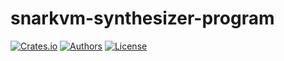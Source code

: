 # snarkvm-synthesizer-program

[![Crates.io](https://img.shields.io/crates/v/snarkvm-synthesizer-program.svg?color=neon)](https://crates.io/crates/snarkvm-synthesizer-program)
[![Authors](https://img.shields.io/badge/authors-Aleo-orange.svg)](https://aleo.org)
[![License](https://img.shields.io/badge/License-GPLv3-blue.svg)](./LICENSE.md)
